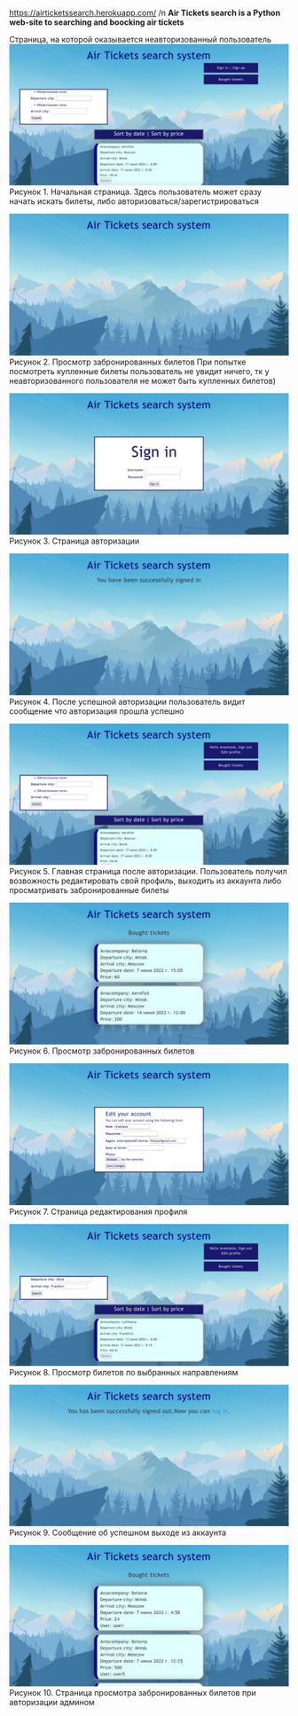 https://airticketssearch.herokuapp.com/ /n
**Air Tickets search is a Python web-site to searching and boocking air tickets** 

Страница, на которой оказывается неавторизованный пользователь
![img_1.png](images/img_1.png)
Рисунок 1. Начальная страница.
Здесь пользователь может сразу начать искать билеты, либо авторизоваться/зарегистрироваться

![img_2.png](images/img_2.png)
Рисунок 2. Просмотр забронированных билетов
При попытке посмотреть купленные билеты пользователь не увидит ничего, тк у неавторизованного пользователя не может быть купленных билетов)

![img_3.png](images/img_3.png)
Рисунок 3. Страница авторизации


![img_4.png](images/img_4.png)
Рисунок 4. После успешной авторизации пользователь видит сообщение что авторизация прошла успешно

![img_5.png](images/img_5.png)
Рисунок 5. Главная страница после авторизации. Пользователь получил возвожность редактировать свой профиль, выходить из аккаунта либо просматривать забронированные билеты

![img_6.png](images/img_6.png)
Рисунок 6. Просмотр забронированных билетов

![img_7.png](images/img_7.png)
Рисунок 7. Страница редактирования профиля

![img_8.png](images/img_8.png)
Рисунок 8. Просмотр билетов по выбранных направлениям

![img_9.png](images/img_9.png)
Рисунок 9. Сообщение об успешном выходе из аккаунта

![img_10.png](images/img_10.png)
Рисунок 10. Страница просмотра забронированных билетов при авторизации админом
